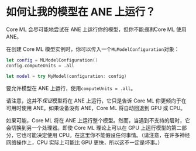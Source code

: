 # 如何让我的模型在 ANE 上运行？

Core ML 会尽可能地尝试在 ANE 上运行你的模型，但你不能*强制*Core ML 使用 ANE。

在创建 Core ML 模型实例时，你可以传入一个`MLModelConfiguration`对象：

```swift
let config = MLModelConfiguration()
config.computeUnits = .all

let model = try MyModel(configuration: config)
```

要允许模型在 ANE 上运行，使用`computeUnits = .all`。

请注意，这并不*保证*模型将在 ANE 上运行，它只是告诉 Core ML 你更倾向于在可用时使用 ANE。如果设备没有 ANE，Core ML 将自动回退到 GPU 或 CPU。

如果可能，Core ML 将在 ANE 上运行整个模型。然而，当遇到不支持的层时，它会切换到另一个处理器。即使 Core ML 理论上可以在 GPU 上运行模型的第二部分，它也可能决定使用 CPU。在这里你不能假设任何事情。（请注意，在许多神经网络操作上，CPU 实际上可能比 GPU 更快，所以这不一定是坏事。）
